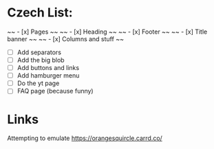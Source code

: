Czech List:
===========
~~ - [x] Pages ~~
~~ - [x] Heading ~~
~~ - [x] Footer ~~
~~ - [x] Title banner ~~
~~ - [x] Columns and stuff ~~
- [ ] Add separators
- [ ] Add the big blob
- [ ] Add buttons and links
- [ ] Add hamburger menu
- [ ] Do the yt page
- [ ] FAQ page (because funny)

Links
=====
Attempting to emulate https://orangesquircle.carrd.co/